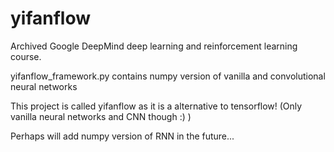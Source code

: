 # yifanflow
Archived Google DeepMind deep learning and reinforcement learning course. 


yifanflow_framework.py contains numpy version of vanilla and convolutional neural networks 

This project is called yifanflow as it is a alternative to tensorflow! (Only vanilla neural networks and CNN though :) ) 

Perhaps will add numpy version of RNN in the future...


